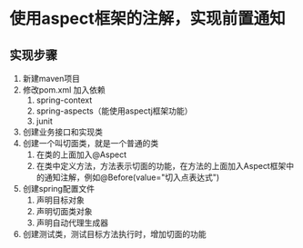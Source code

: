 # 使用aspect框架的注解，实现前置通知
## 实现步骤
1. 新建maven项目
2. 修改pom.xml 加入依赖
   1. spring-context 
   2. spring-aspects（能使用aspectj框架功能）
   3. junit
3. 创建业务接口和实现类
4. 创建一个叫切面类，就是一个普通的类
   1. 在类的上面加入@Aspect
   2. 在类中定义方法，方法表示切面的功能，在方法的上面加入Aspect框架中的通知注解，例如@Before(value="切入点表达式")
5. 创建spring配置文件
   1. 声明目标对象
   2. 声明切面类对象
   3. 声明自动代理生成器
6. 创建测试类，测试目标方法执行时，增加切面的功能